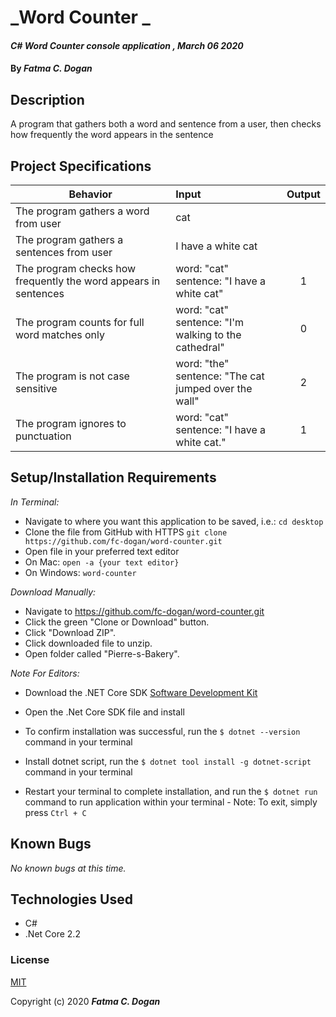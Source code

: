 # _Word Counter _

#### _C# Word Counter console application , March 06 2020_

#### By _**Fatma C. Dogan**_

## Description

A program that gathers both a word and sentence from a user, then checks how frequently the word appears in the sentence

## Project Specifications

| Behavior | Input | Output |
|---|:---|:---:|
|The program gathers a word from user | cat | |
|The program gathers a sentences from user | I have a white cat | |
|The program checks how frequently the word appears in sentences | word: "cat" <br>sentence: "I have a white cat" | 1 |
|The program counts for full word matches only | word: "cat" <br>sentence: "I'm walking to the cathedral" | 0 |
|The program is not case sensitive | word: "the" <br>sentence: "The cat jumped over the wall" | 2 |
|The program ignores to punctuation |  word: "cat" <br>sentence: "I have a white cat." | 1 |



## Setup/Installation Requirements

_In Terminal:_

* Navigate to where you want this application to be saved, i.e.:
```cd desktop```
* Clone the file from GitHub with HTTPS
```git clone https://github.com/fc-dogan/word-counter.git ```
* Open file in your preferred text editor
* On Mac: ```open -a {your text editor} ```
* On Windows: ```word-counter```

_Download Manually:_

* Navigate to https://github.com/fc-dogan/word-counter.git
* Click the green "Clone or Download" button.
* Click "Download ZIP".
* Click downloaded file to unzip.
* Open folder called "Pierre-s-Bakery".


_Note For Editors:_ 
* Download the .NET Core SDK [Software Development Kit](https://dotnet.microsoft.com/download)
* Open the .Net Core SDK file and install
* To confirm installation was successful, run the ```$ dotnet --version``` command in your terminal

* Install dotnet script, run the ```$ dotnet tool install -g dotnet-script``` command in your terminal
* Restart your terminal to complete installation, and run the ```$ dotnet run``` command to run application within your terminal - Note: To exit, simply press ```Ctrl + C```
## Known Bugs

_No known bugs at this time._


## Technologies Used

* C#
* .Net Core 2.2


### License

[MIT](https://choosealicense.com/licenses/mit/)

Copyright (c) 2020 **_Fatma C. Dogan_**